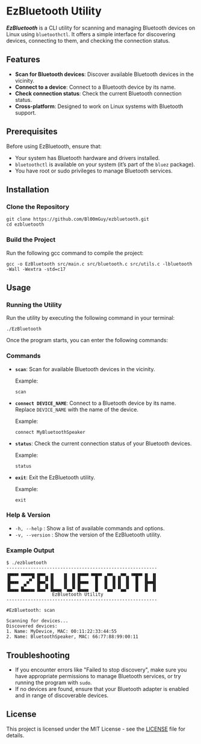 # EzBluetooth Utility

***EzBluetooth*** is a CLI utility for scanning and managing Bluetooth devices on Linux using `bluetoothctl`. It offers
a simple interface for discovering devices, connecting to them, and checking the connection status.

## Features

- **Scan for Bluetooth devices**: Discover available Bluetooth devices in the vicinity.
- **Connect to a device**: Connect to a Bluetooth device by its name.
- **Check connection status**: Check the current Bluetooth connection status.
- **Cross-platform**: Designed to work on Linux systems with Bluetooth support.

## Prerequisites

Before using EzBluetooth, ensure that:

- Your system has Bluetooth hardware and drivers installed.
- `bluetoothctl` is available on your system (it’s part of the `bluez` package).
- You have root or sudo privileges to manage Bluetooth services.

## Installation

### Clone the Repository

```
git clone https://github.com/Bl00mGuy/ezbluetooth.git
cd ezbluetooth
```

### Build the Project

Run the following gcc command to compile the project:

```
gcc -o EzBluetooth src/main.c src/bluetooth.c src/utils.c -lbluetooth -Wall -Wextra -std=c17
```

## Usage

### Running the Utility

Run the utility by executing the following command in your terminal:

```
./EzBluetooth
```

Once the program starts, you can enter the following commands:

### Commands

- **`scan`**: Scan for available Bluetooth devices in the vicinity.

  Example:
  ```
  scan
  ```

- **`connect DEVICE_NAME`**: Connect to a Bluetooth device by its name. Replace `DEVICE_NAME` with the name of the
  device.

  Example:
  ```
  connect MyBluetoothSpeaker
  ```

- **`status`**: Check the current connection status of your Bluetooth devices.

  Example:
  ```
  status
  ```

- **`exit`**: Exit the EzBluetooth utility.

  Example:
  ```
  exit
  ```

### Help & Version

- `-h, --help` : Show a list of available commands and options.
- `-v, --version` : Show the version of the EzBluetooth utility.

### Example Output

```
$ ./ezbluetooth
--------------------------------------------------------
▗▄▄▄▖▗▄▄▄▄▖▗▄▄▖ ▗▖   ▗▖ ▗▖▗▄▄▄▖▗▄▄▄▖ ▗▄▖  ▗▄▖ ▗▄▄▄▖▗▖ ▗▖
▐▌      ▗▞▘▐▌ ▐▌▐▌   ▐▌ ▐▌▐▌     █  ▐▌ ▐▌▐▌ ▐▌  █  ▐▌ ▐▌
▐▛▀▀▘ ▗▞▘  ▐▛▀▚▖▐▌   ▐▌ ▐▌▐▛▀▀▘  █  ▐▌ ▐▌▐▌ ▐▌  █  ▐▛▀▜▌
▐▙▄▄▖▐▙▄▄▄▖▐▙▄▞▘▐▙▄▄▖▝▚▄▞▘▐▙▄▄▖  █  ▝▚▄▞▘▝▚▄▞▘  █  ▐▌ ▐▌
                 EzBluetooth Utility                    
--------------------------------------------------------

#EzBluetooth: scan

Scanning for devices...
Discovered devices:
1. Name: MyDevice, MAC: 00:11:22:33:44:55
2. Name: BluetoothSpeaker, MAC: 66:77:88:99:00:11
```

## Troubleshooting

- If you encounter errors like "Failed to stop discovery", make sure you have appropriate permissions to manage
  Bluetooth services, or try running the program with `sudo`.
- If no devices are found, ensure that your Bluetooth adapter is enabled and in range of discoverable devices.

## License

This project is licensed under the MIT License - see the [LICENSE](LICENSE) file for details.
